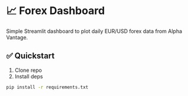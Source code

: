 # 📈 Forex Dashboard

Simple Streamlit dashboard to plot daily EUR/USD forex data from Alpha Vantage.

## ✅ Quickstart
1. Clone repo
2. Install deps
```bash
pip install -r requirements.txt
